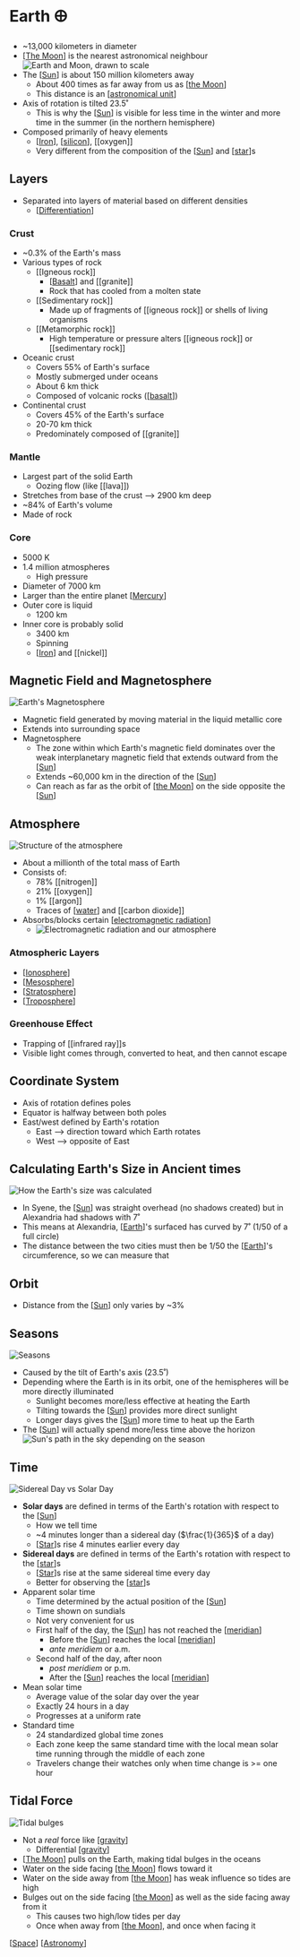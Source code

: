 # Earth 🜨

- ~13,000 kilometers in diameter
- [[The Moon]] is the nearest astronomical neighbour
  ![Earth and Moon, drawn to scale](/assets/second-brain/2020-09-06-21-03-09.png)
- The [[Sun]] is about 150 million kilometers away
  - About 400 times as far away from us as [[the Moon]]
  - This distance is an [[astronomical unit]]
- Axis of rotation is tilted 23.5˚
  - This is why the [[Sun]] is visible for less time in the winter and more time in the summer (in the northern hemisphere)
- Composed primarily of heavy elements
  - [[Iron]], [[silicon]], [[oxygen]]
  - Very different from the composition of the [[Sun]] and [[star]]s

## Layers

- Separated into layers of material based on different densities
  - [[Differentiation]]

### Crust

- ~0.3% of the Earth's mass
- Various types of rock
  - [[Igneous rock]]
    - [[Basalt]] and [[granite]]
    - Rock that has cooled from a molten state
  - [[Sedimentary rock]]
    - Made up of fragments of [[igneous rock]] or shells of living organisms
  - [[Metamorphic rock]]
    - High temperature or pressure alters [[igneous rock]] or [[sedimentary rock]]
- Oceanic crust
  - Covers 55% of Earth's surface
  - Mostly submerged under oceans
  - About 6 km thick
  - Composed of volcanic rocks ([[basalt]])
- Continental crust
  - Covers 45% of the Earth's surface
  - 20-70 km thick
  - Predominately composed of [[granite]]

### Mantle

- Largest part of the solid Earth
  - Oozing flow (like [[lava]])
- Stretches from base of the crust --> 2900 km deep
- ~84% of Earth's volume
- Made of rock

### Core

- 5000 K
- 1.4 million atmospheres
  - High pressure
- Diameter of 7000 km
- Larger than the entire planet [[Mercury]]
- Outer core is liquid
  - 1200 km
- Inner core is probably solid
  - 3400 km
  - Spinning
  - [[Iron]] and [[nickel]]

## Magnetic Field and Magnetosphere

![Earth's Magnetosphere](/assets/second-brain/2020-11-02-08-19-07.png)

- Magnetic field generated by moving material in the liquid metallic core
- Extends into surrounding space
- Magnetosphere
  - The zone within which Earth's magnetic field dominates over the weak interplanetary magnetic field that extends outward from the [[Sun]]
  - Extends ~60,000 km in the direction of the [[Sun]]
  - Can reach as far as the orbit of [[the Moon]] on the side opposite the [[Sun]]

## Atmosphere

![Structure of the atmosphere](/assets/second-brain/2020-11-02-08-55-11.png)

- About a millionth of the total mass of Earth
- Consists of:
  - 78% [[nitrogen]]
  - 21% [[oxygen]]
  - 1% [[argon]]
  - Traces of [[water]] and [[carbon dioxide]]
- Absorbs/blocks certain [[electromagnetic radiation]]
  - ![Electromagnetic radiation and our atmosphere](/assets/second-brain/2021-01-19-10-38-33.png)

### Atmospheric Layers

- [[Ionosphere]]
- [[Mesosphere]]
- [[Stratosphere]]
- [[Troposphere]]

### Greenhouse Effect

- Trapping of [[infrared ray]]s
- Visible light comes through, converted to heat, and then cannot escape

## Coordinate System

- Axis of rotation defines poles
- Equator is halfway between both poles
- East/west defined by Earth's rotation
  - East --> direction toward which Earth rotates
  - West --> opposite of East

## Calculating Earth's Size in Ancient times

![How the Earth's size was calculated](/assets/second-brain/2020-09-10-13-32-35.png)

- In Syene, the [[Sun]] was straight overhead (no shadows created) but in Alexandria had shadows with 7˚
- This means at Alexandria, [[Earth]]'s surfaced has curved by 7˚ (1/50 of a full circle)
- The distance between the two cities must then be 1/50 the [[Earth]]'s circumference, so we can measure that

## Orbit

- Distance from the [[Sun]] only varies by ~3%

## Seasons

![Seasons](/assets/second-brain/2020-09-26-20-15-07.png)

- Caused by the tilt of Earth's axis (23.5˚)
- Depending where the Earth is in its orbit, one of the hemispheres will be more directly illuminated
  - Sunlight becomes more/less effective at heating the Earth
  - Tilting towards the [[Sun]] provides more direct sunlight
  - Longer days gives the [[Sun]] more time to heat up the Earth
- The [[Sun]] will actually spend more/less time above the horizon
    ![Sun's path in the sky depending on the season](/assets/second-brain/2020-09-26-20-17-19.png)

## Time

![Sidereal Day vs Solar Day](/assets/second-brain/2020-09-26-20-32-28.png)

- **Solar days** are defined in terms of the Earth's rotation with respect to the [[Sun]]
  - How we tell time
  - ~4 minutes longer than a sidereal day ($\frac{1}{365}$ of a day)
  - [[Star]]s rise 4 minutes earlier every day
- **Sidereal days** are defined in terms of the Earth's rotation with respect to the [[star]]s
  - [[Star]]s rise at the same sidereal time every day
  - Better for observing the [[star]]s
- Apparent solar time
  - Time determined by the actual position of the [[Sun]]
  - Time shown on sundials
  - Not very convenient for us
  - First half of the day, the [[Sun]] has not reached the [[meridian]]
    - Before the [[Sun]] reaches the local [[meridian]]
    - _ante meridiem_ or a.m.
  - Second half of the day, after noon
    - _post meridiem_ or p.m.
    - After the [[Sun]] reaches the local [[meridian]]
- Mean solar time
  - Average value of the solar day over the year
  - Exactly 24 hours in a day
  - Progresses at a uniform rate
- Standard time
  - 24 standardized global time zones
  - Each zone keep the same standard time with the local mean solar time running through the middle of each zone
  - Travelers change their watches only when time change is >= one hour

## Tidal Force

![Tidal bulges](/assets/second-brain/2020-09-27-07-29-51.png)

- Not a _real_ force like [[gravity]]
  - Differential [[gravity]]
- [[The Moon]] pulls on the Earth, making tidal bulges in the oceans
- Water on the side facing [[the Moon]] flows toward it
- Water on the side away from [[the Moon]] has weak influence so tides are high
- Bulges out on the side facing [[the Moon]] as well as the side facing away from it
  - This causes two high/low tides per day
  - Once when away from [[the Moon]], and once when facing it

[[Space]] [[Astronomy]]

[//begin]: # "Autogenerated link references for markdown compatibility"
[the Moon]: the-moon "The Moon"
[Sun]: sun "Sun"
[astronomical unit]: astronomical-unit "Astronomical Unit"
[Iron]: iron "Iron"
[silicon]: silicon "Silicon"
[star]: star "Star"
[Differentiation]: differentiation "Differentiation"
[basalt]: basalt "Basalt"
[Mercury]: mercury "Mercury ☿"
[water]: water "Water"
[electromagnetic radiation]: electromagnetic-radiation "Electromagnetic Radiation"
[Ionosphere]: ionosphere "Ionosphere"
[Mesosphere]: mesosphere "Mesosphere"
[Stratosphere]: stratosphere "Stratosphere"
[Troposphere]: troposphere "Troposphere"
[Earth]: earth "Earth 🜨"
[meridian]: meridian "Meridian"
[gravity]: gravity "Gravity"
[Space]: space "Space"
[Astronomy]: astronomy "Astronomy"
[//end]: # "Autogenerated link references"
